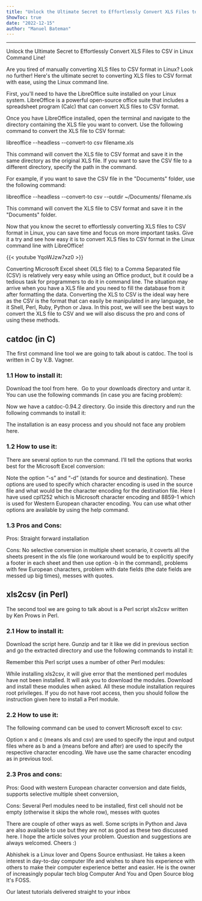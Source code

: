 ```yaml
---
title: "Unlock the Ultimate Secret to Effortlessly Convert XLS Files to CSV in Linux Command Line!"
ShowToc: true 
date: "2022-12-15"
author: "Manuel Bateman"
---
```

*****
Unlock the Ultimate Secret to Effortlessly Convert XLS Files to CSV in Linux Command Line!

Are you tired of manually converting XLS files to CSV format in Linux? Look no further! Here's the ultimate secret to converting XLS files to CSV format with ease, using the Linux command line.

First, you'll need to have the LibreOffice suite installed on your Linux system. LibreOffice is a powerful open-source office suite that includes a spreadsheet program (Calc) that can convert XLS files to CSV format.

Once you have LibreOffice installed, open the terminal and navigate to the directory containing the XLS file you want to convert. Use the following command to convert the XLS file to CSV format:

libreoffice --headless --convert-to csv filename.xls

This command will convert the XLS file to CSV format and save it in the same directory as the original XLS file. If you want to save the CSV file to a different directory, specify the path in the command.

For example, if you want to save the CSV file in the "Documents" folder, use the following command:

libreoffice --headless --convert-to csv --outdir ~/Documents/ filename.xls

This command will convert the XLS file to CSV format and save it in the "Documents" folder.

Now that you know the secret to effortlessly converting XLS files to CSV format in Linux, you can save time and focus on more important tasks. Give it a try and see how easy it is to convert XLS files to CSV format in the Linux command line with LibreOffice!

{{< youtube YqoWJzw7xz0 >}} 



Converting Microsoft Excel sheet (XLS file) to a Comma Separated file (CSV) is relatively very easy while using an Office product, but it could be a tedious task for programmers to do it in command line. The situation may arrive when you have a XLS file and you need to fill the database from it after formatting the data. Converting the XLS to CSV is the ideal way here as the CSV is the format that can easily be manipulated in any language, be it Shell, Perl, Ruby, Python or Java. In this post, we will see the best ways to convert the XLS file to CSV and we will also discuss the pro and cons of using these methods.

 
## catdoc (in C)
 
The first command line tool we are going to talk about is catdoc. The tool is written in C by V.B. Vagner.
 
### 1.1 How to install it:
 
Download the tool from here.  Go to your downloads directory and untar it. You can use the following commands (in case you are facing problem):
 
Now we have a catdoc-0.94.2 directory. Go inside this directory and run the following commands to install it:
 
The installation is an easy process and you should not face any problem here.
 
### 1.2 How to use it:
 
There are several option to run the command. I’ll tell the options that works best for the Microsoft Excel conversion:
 
Note the option “-s” and “-d” (stands for source and destination). These options are used to specify which character encoding is used in the source file and what would be the character encoding for the destination file. Here I have used cpl1252 which is Microsoft character encoding and 8859-1 which is used for Western European character encoding. You can use what other options are available by using the help command.
 
### 1.3 Pros and Cons:
 
Pros: Straight forward installation
 
Cons: No selective conversion in multiple sheet scenario, it coverts all the sheets present in the xls file (one workaround would be to explicitly specify a footer in each sheet and then use option -b in the command), problems with few European characters, problem with date fields (the date fields are messed up big times), messes with quotes.
 
## xls2csv (in Perl)
 
The second tool we are going to talk about is a Perl script xls2csv written by Ken Prows in Perl.
 
### 2.1 How to install it:
 
Download the script here. Gunzip and tar it like we did in previous section and go the extracted directory and use the following commands to install it:
 
Remember this Perl script uses a number of other Perl modules:
 
While installing xls2csv, it will give error that the mentioned perl modules have not been installed. It will ask you to download the modules. Download and install these modules when asked. All these module installation requires root privileges. If you do not have root access, then you should follow the instruction given here to install a Perl module.
 
### 2.2 How to use it:
 
The following command can be used to convert Microsoft excel to csv:
 
Option x and c (means xls and csv) are used to specify the input and output files where as b and a (means before and after) are used to specify the respective character encoding. We have use the same character encoding as in previous tool.
 
### 2.3 Pros and cons:
 
Pros: Good with western European character conversion and date fields, supports selective multiple sheet conversion,
 
Cons: Several Perl modules need to be installed, first cell should not be empty (otherwise it skips the whole row), messes with quotes
 
There are couple of other ways as well. Some scripts in Python and Java are also available to use but they are not as good as these two discussed here. I hope the article solves your problem. Question and suggestions are always welcomed. Cheers :)
 
Abhishek is a Linux lover and Opens Source enthusiast. He takes a keen interest in day-to-day computer life and wishes to share his experience with others to make their computer experience better and easier. He is the owner of increasingly popular tech blog Computer And You and Open Source blog It's FOSS.
 
Our latest tutorials delivered straight to your inbox




